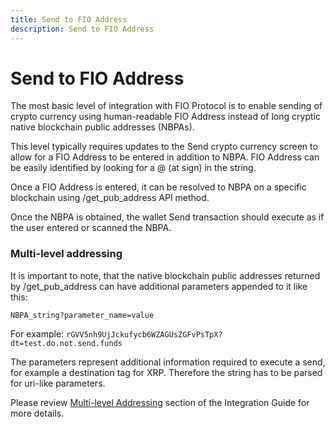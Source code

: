 ```yaml
---
title: Send to FIO Address
description: Send to FIO Address
---
```


# Send to FIO Address

The most basic level of integration with FIO Protocol is to enable sending of crypto currency using human-readable FIO Address instead of long cryptic native blockchain public addresses (NBPAs).

This level typically requires updates to the Send crypto currency screen to allow for a FIO Address to be entered in addition to NBPA. FIO Address can be easily identified by looking for a @ (at sign) in the string.

Once a FIO Address is entered, it can be resolved to NBPA on a specific blockchain using /get_pub_address API method.

Once the NBPA is obtained, the wallet Send transaction should execute as if the user entered or scanned the NBPA.

### Multi-level addressing

It is important to note, that the native blockchain public addresses returned by /get_pub_address can have additional parameters appended to it like this:

`NBPA_string?parameter_name=value`

For example: `rGVV5nh9UjJckufycb6WZAGUsZGFvPsTpX?dt=test.do.not.send.funds`

The parameters represent additional information required to execute a send, for example a destination tag for XRP. Therefore the string has to be parsed for uri-like parameters.

Please review [Multi-level Addressing]({{site.baseurl}}/docs/integration-guide/mapping#multi-level-addressing) section of the Integration Guide for more details.

